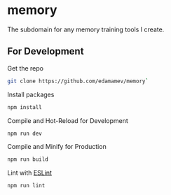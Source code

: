 # memory
The subdomain for any memory training tools I create.

## For Development
Get the repo
```zsh
git clone https://github.com/edamamev/memory`
```

Install packages
```sh
npm install
```

Compile and Hot-Reload for Development
```sh
npm run dev
```

Compile and Minify for Production

```sh
npm run build
```

Lint with [ESLint](https://eslint.org/)

```sh
npm run lint
```
